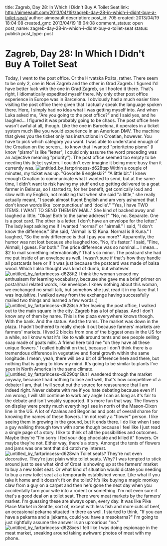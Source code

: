 title: Zagreb, Day 28: In Which I Didn't Buy A Toilet Seat
link: http://aimeeault.com/2013/04/19/zagreb-day-28-in-which-i-didnt-buy-a-toilet-seat/
author: aimeeault
description: 
post_id: 705
created: 2013/04/19 18:04:08
created_gmt: 2013/04/19 18:04:08
comment_status: open
post_name: zagreb-day-28-in-which-i-didnt-buy-a-toilet-seat
status: publish
post_type: post

# Zagreb, Day 28: In Which I Didn't Buy A Toilet Seat

Today, I went to the post office. Or the Hrvatska Pošta, rather. There seem to be only 2, one in Novi Zagreb and the other in Grad Zagreb. I figured I'd have better luck with the one in Grad Zagreb, so I hoofed it there. That's right, I idiomatically expedited myself there. My only other post office experience in Europe was in Barcelona. I obviously had a much easier time visiting the post office there given that I actually speak the language spoken there. Here, I simply had no idea what I was getting myself into. And when Luka asked me, "Are you going to the post office?" and I said yes, and he laughed... I figured it was probably going to be chaos.  The post office here wasn't awful at all, though. Like the one in Barcelona, it operates in a ticket system much like you would experience in an American DMV. The machine that gives you the ticket only has instructions in Croatian, however. You have to pick which category you want. I was able to understand enough of the Croatian on the screen... to know that I wanted "prioritetno pismo" (I know "pismo" is like "letter", I could only assume the word preceding was an adjective meaning "priority"). The post office seemed too empty to be needing this ticket system. I couldn't ever imagine it being more busy than it currently was. ![untitled_by_fartprincess-d628tsp](https://s3.amazonaws.com/aimeeault.com/untitled_by_fartprincess-d628tsp.jpg) Within a couple of minutes, my ticket was up. "Govorite li engleski?" "A little bit." I knew enough Croatian to communicate what I wanted to send, but at the same time, I didn't want to risk having my stuff end up getting delivered to a goat farmer in Belarus, so I started to, for her benefit, get comically loud and slow with my English, not realizing that when she said "a little," she really actually meant, "I speak almost fluent English and am very ashamed that I don't know words like 'compunctious' and 'docile'." "Yes, I have TWO ITEMS. I WANT TO SEND THEM BY MAIL." She kind of backed away and laughed a little. "Okay! Both to the same address?" "No, no. Separate. One is a post card. The other is a letter. I don't have an envelope for the letter." The lady kept asking me if I wanted "normal" or "airmail." I said, "I don't know the difference." She said, "Airmail is 12 Kuna. Normal is 8 Kuna." I laughed, "So the only difference is that I pay you more?" Apparently, the humor was not lost because she laughed too, "No, it's faster." I said, "Fine, Airmail, I guess. For both." The price difference was so nominal... I mean... $2 to mail something internationally? That's so minor. The postcard she had me put inside of an envelope as well. I wasn't sure if that's how they handle all postcards here or if it was just because the postcard was made of balsa wood. Which I also thought was kind of dumb, but whatever. ![untitled_by_fartprincess-d628tt2](https://s3.amazonaws.com/aimeeault.com/untitled_by_fartprincess-d628tt2.jpg) I think the woman sensed my enthusiasm for learning vocabulary, because she gave me a brief primer on postal/mail related words, like envelope. I knew nothing about this woman, we exchanged no small talk, but somehow she just read it in my face that I was inquisitive. I walked away from the exchange having successfully mailed two things and learned a few words :) ![untitled_by_fartprincess-d628tsh](https://s3.amazonaws.com/aimeeault.com/untitled_by_fartprincess-d628tsh.jpg) After leaving the post office, I walked out to the main square in the city. Zagreb has a lot of plazas. And I don't know any of them by name. This is the plaza everywhere knows though. With the bank. And the statue. And the trams. The market was down in the plaza. I hadn't bothered to really check it out because farmers' markets are farmers' markets. I lived 2 blocks from one of the biggest ones in the US for a while, so I know what it's like to walk around tents and see people selling soap made of goats milk. A friend here told me "oh they have all these unique flowers." I called bullshit on that, because I don't think there is a tremendous difference in vegetative and floral growth within the same longitude. I mean, yeah, there will be a bit of difference here and there, but nothing that is going to blow my mind. It's going to be similar to plants I've seen in North America in the same climate. ![untitled_by_fartprincess-d6290qr](https://s3.amazonaws.com/aimeeault.com/untitled_by_fartprincess-d6290qr.jpg) But I wandered through the market anyway, because I had nothing to lose and well, that's how competitive of a debater I am, that I will scout out the source for reassurance that I am indeed right. Never debate with me if you hate debating because even if I am wrong, I will still continue to work any angle I can as long as it's fair to the debate and isn't weakly supported. It's more fun that way. The flowers on display were pretty much everything I see in north of the Mason-Dixon line in the US. A lot of Azaleas and Begonias and pots of overall shame for knowing the names of these flowers. I'm not really a "flower" person. I like seeing them in growing in the ground, but it ends there. I do like when I see a guy walking through town with some though because I feel like I just read a single page of a story. I like to think of all the possibilities and outcomes. Maybe they're "I'm sorry I fed your dog chocolate and killed it" flowers. Or maybe they're not. Either way, there's a story. Amongst the tents of flowers and jams was one tent that did catch my interest. ![untitled_by_fartprincess-d628wlh](https://s3.amazonaws.com/aimeeault.com/untitled_by_fartprincess-d628wlh.jpg) Toilet seats? They're not even decorative. They're just plain white toilet seats. Why? I was tempted to stick around just to see what kind of Croat is showing up at the farmers' market to buy a new toilet seat. Or what kind of situation would dictate you needing to buy a new toilet seat at a temporarily established venue. Like what if you take it home and it doesn't fit on the toilet? It's like buying a magic monkey claw from a guy on a carpet and then he's gone the next day when you accidentally turn your wife into a rodent or something. I'm not even sure if that's a good deal on a toilet seat. There were meat markets by the farmers' market. I'm guessing these are always open, every day. It was like Pike Place Market in Seattle, sort of, except with less fish and more cuts of beef, an occasional pekarna situated in there as well. I started to think, "If you can have a pekarna and a ljekarna, could you have a mesokarna?" I'm going to just rightfully assume the answer is an uproarious "no." ![untitled_by_fartprincess-d628xes](https://s3.amazonaws.com/aimeeault.com/untitled_by_fartprincess-d628xes.jpg) I felt like I was doing espionage in the meat market, sneaking around taking awkward photos of meat with my phone.